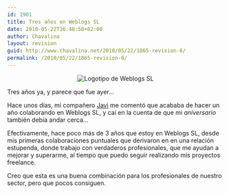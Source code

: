 ```yaml
---
id: 1901
title: Tres años en Weblogs SL
date: 2010-05-22T16:48:50+02:00
author: Chavalina
layout: revision
guid: http://www.chavalina.net/2010/05/22/1865-revision-6/
permalink: /2010/05/22/1865-revision-6/
---
```

<p style="text-align: center;">
  <img class="aligncenter size-full wp-image-1899" title="Weblogs SL" src="/imagenes/2010/05/weblogssl.jpg" alt="Logotipo de Weblogs SL" srcset="http://www.chavalina.net/imagenes/2010/05/weblogssl.jpg 427w, http://www.chavalina.net/imagenes/2010/05/weblogssl-300x86.jpg 300w" sizes="(max-width: 427px) 100vw, 427px" />
</p>

<p style="text-align: left;">
  Tres años ya, y parece que fue ayer&#8230;
</p>

<p style="text-align: left;">
  Hace unos días, mi compañero <a href="http://aurea.es/" target="_blank">Javi</a> me comentó que acababa de hacer un año colaborando en Weblogs SL, y caí en la cuenta de que mi <em>aniversario</em> también debía andar cerca&#8230;
</p>

<p style="text-align: left;">
  Efectivamente, hace poco más de 3 años que estoy en Weblogs SL, desde mis primeras colaboraciones puntuales que derivaron en en una relación estupenda, donde trabajo con verdaderos profesionales, que me ayudan a mejorar y superarme, al tiempo que puedo seguir realizando mis proyectos freelance.
</p>

<p style="text-align: left;">
  Creo que esta es una buena combinación para los profesionales de nuestro sector, pero que pocos consiguen.
</p>